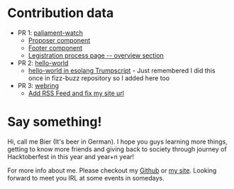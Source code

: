 # Contribution data

- PR 1: [paliament-watch](https://github.com/wevisdemo/parliament-watch)
  - [Proposer component](https://github.com/wevisdemo/parliament-watch/pull/31)
  - [Footer component](https://github.com/wevisdemo/parliament-watch/pull/15)
  - [Legistration process page -- overview section](https://github.com/wevisdemo/parliament-watch/pull/51)
- PR 2: [hello-world](https://github.com/RealNattawattHongthong/hello-world/pull/3)
  - [hello-world in esolang Trumpscript](https://github.com/RealNattawattHongthong/hello-world/pull/3) - Just remembered I did this once in fizz-buzz repository so I added here too
- PR 3: [webring](https://github.com/wonderfulsoftware/webring)
  - [Add RSS Feed and fix my site url](https://github.com/wonderfulsoftware/webring/pull/182)

# Say something!

Hi, call me Bier (It's beer in German). I hope you guys learning more things, getting to know more friends and giving back to society through journey of Hacktoberfest in this year and year+n year!

For more info about me. Please checkout my [Github](https://github.com/badgooooor) or [my site](https://yuttakhanb.dev). Looking forward to meet you IRL at some events in somedays.
